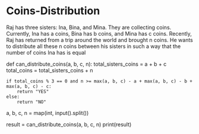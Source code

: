 # Coins-Distribution
Raj has three sisters: Ina, Bina, and Mina. They are collecting coins. Currently, Ina has a coins, Bina has b coins, and Mina has c coins. Recently, Raj has returned from a trip around the world and brought n coins. He wants to distribute all these n coins between his sisters in such a way that the number of coins Ina has is equal 

def can_distribute_coins(a, b, c, n):
    total_sisters_coins = a + b + c
    total_coins = total_sisters_coins + n

    if total_coins % 3 == 0 and n >= max(a, b, c) - a + max(a, b, c) - b + max(a, b, c) - c:
        return "YES"
    else:
        return "NO"

a, b, c, n = map(int, input().split())

result = can_distribute_coins(a, b, c, n)
print(result)
